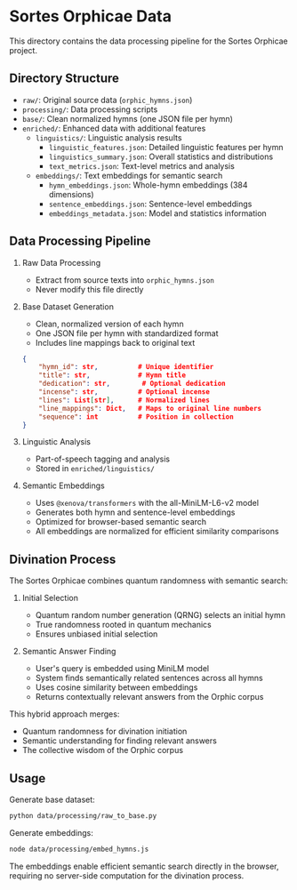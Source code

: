 # Sortes Orphicae Data

This directory contains the data processing pipeline for the Sortes Orphicae project.

## Directory Structure

- `raw/`: Original source data (`orphic_hymns.json`)
- `processing/`: Data processing scripts
- `base/`: Clean normalized hymns (one JSON file per hymn)
- `enriched/`: Enhanced data with additional features
  - `linguistics/`: Linguistic analysis results
    - `linguistic_features.json`: Detailed linguistic features per hymn
    - `linguistics_summary.json`: Overall statistics and distributions
    - `text_metrics.json`: Text-level metrics and analysis
  - `embeddings/`: Text embeddings for semantic search
    - `hymn_embeddings.json`: Whole-hymn embeddings (384 dimensions)
    - `sentence_embeddings.json`: Sentence-level embeddings
    - `embeddings_metadata.json`: Model and statistics information

## Data Processing Pipeline

1. Raw Data Processing
   - Extract from source texts into `orphic_hymns.json`
   - Never modify this file directly

2. Base Dataset Generation
   - Clean, normalized version of each hymn
   - One JSON file per hymn with standardized format
   - Includes line mappings back to original text
   ```json
   {
       "hymn_id": str,          # Unique identifier
       "title": str,            # Hymn title
       "dedication": str,        # Optional dedication
       "incense": str,          # Optional incense
       "lines": List[str],      # Normalized lines
       "line_mappings": Dict,   # Maps to original line numbers
       "sequence": int          # Position in collection
   }
   ```

3. Linguistic Analysis
   - Part-of-speech tagging and analysis
   - Stored in `enriched/linguistics/`

4. Semantic Embeddings
   - Uses `@xenova/transformers` with the all-MiniLM-L6-v2 model
   - Generates both hymn and sentence-level embeddings
   - Optimized for browser-based semantic search
   - All embeddings are normalized for efficient similarity comparisons

## Divination Process

The Sortes Orphicae combines quantum randomness with semantic search:

1. Initial Selection
   - Quantum random number generation (QRNG) selects an initial hymn
   - True randomness rooted in quantum mechanics
   - Ensures unbiased initial selection

2. Semantic Answer Finding
   - User's query is embedded using MiniLM model
   - System finds semantically related sentences across all hymns
   - Uses cosine similarity between embeddings
   - Returns contextually relevant answers from the Orphic corpus

This hybrid approach merges:
- Quantum randomness for divination initiation
- Semantic understanding for finding relevant answers
- The collective wisdom of the Orphic corpus

## Usage

Generate base dataset:
```bash
python data/processing/raw_to_base.py
```

Generate embeddings:
```bash
node data/processing/embed_hymns.js
```

The embeddings enable efficient semantic search directly in the browser, requiring no server-side computation for the divination process. 